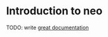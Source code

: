 # Introduction to neo

TODO: write [great documentation](http://jacobian.org/writing/what-to-write/)
